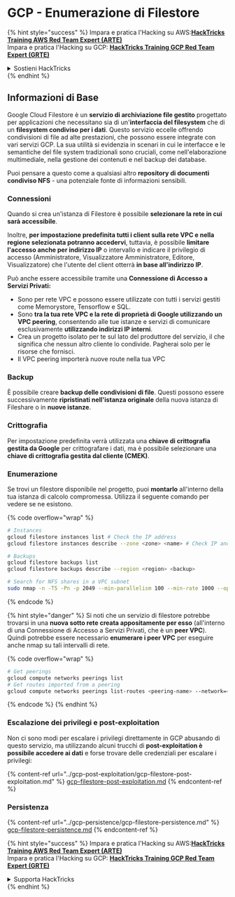 # GCP - Enumerazione di Filestore

{% hint style="success" %}
Impara e pratica l'Hacking su AWS:<img src="/.gitbook/assets/image.png" alt="" data-size="line">[**HackTricks Training AWS Red Team Expert (ARTE)**](https://training.hacktricks.xyz/courses/arte)<img src="/.gitbook/assets/image.png" alt="" data-size="line">\
Impara e pratica l'Hacking su GCP: <img src="/.gitbook/assets/image (2).png" alt="" data-size="line">[**HackTricks Training GCP Red Team Expert (GRTE)**<img src="/.gitbook/assets/image (2).png" alt="" data-size="line">](https://training.hacktricks.xyz/courses/grte)

<details>

<summary>Sostieni HackTricks</summary>

* Controlla i [**piani di abbonamento**](https://github.com/sponsors/carlospolop)!
* **Unisciti al** 💬 [**gruppo Discord**](https://discord.gg/hRep4RUj7f) o al [**gruppo telegram**](https://t.me/peass) o **seguici** su **Twitter** 🐦 [**@hacktricks\_live**](https://twitter.com/hacktricks\_live)**.**
* **Condividi trucchi di hacking inviando PR ai** [**HackTricks**](https://github.com/carlospolop/hacktricks) e [**HackTricks Cloud**](https://github.com/carlospolop/hacktricks-cloud) repos di github.

</details>
{% endhint %}

## Informazioni di Base

Google Cloud Filestore è un **servizio di archiviazione file gestito** progettato per applicazioni che necessitano sia di un'**interfaccia del filesystem** che di un **filesystem condiviso per i dati**. Questo servizio eccelle offrendo condivisioni di file ad alte prestazioni, che possono essere integrate con vari servizi GCP. La sua utilità si evidenzia in scenari in cui le interfacce e le semantiche del file system tradizionali sono cruciali, come nell'elaborazione multimediale, nella gestione dei contenuti e nel backup dei database.

Puoi pensare a questo come a qualsiasi altro **repository di documenti condiviso NFS** - una potenziale fonte di informazioni sensibili.

### Connessioni

Quando si crea un'istanza di Filestore è possibile **selezionare la rete in cui sarà accessibile**.

Inoltre, **per impostazione predefinita tutti i client sulla rete VPC e nella regione selezionata potranno accedervi**, tuttavia, è possibile **limitare l'accesso anche per indirizzo IP** o intervallo e indicare il privilegio di accesso (Amministratore, Visualizzatore Amministratore, Editore, Visualizzatore) che l'utente del client otterrà **in base all'indirizzo IP**.

Può anche essere accessibile tramite una **Connessione di Accesso a Servizi Privati:**

* Sono per rete VPC e possono essere utilizzate con tutti i servizi gestiti come Memorystore, Tensorflow e SQL.
* Sono **tra la tua rete VPC e la rete di proprietà di Google utilizzando un VPC peering**, consentendo alle tue istanze e servizi di comunicare esclusivamente **utilizzando indirizzi IP interni**.
* Crea un progetto isolato per te sul lato del produttore del servizio, il che significa che nessun altro cliente lo condivide. Pagherai solo per le risorse che fornisci.
* Il VPC peering importerà nuove route nella tua VPC

### Backup

È possibile creare **backup delle condivisioni di file**. Questi possono essere successivamente **ripristinati nell'istanza originale** della nuova istanza di Fileshare o in **nuove istanze**.

### Crittografia

Per impostazione predefinita verrà utilizzata una **chiave di crittografia gestita da Google** per crittografare i dati, ma è possibile selezionare una **chiave di crittografia gestita dal cliente (CMEK)**.

### Enumerazione

Se trovi un filestore disponibile nel progetto, puoi **montarlo** all'interno della tua istanza di calcolo compromessa. Utilizza il seguente comando per vedere se ne esistono.

{% code overflow="wrap" %}
```bash
# Instances
gcloud filestore instances list # Check the IP address
gcloud filestore instances describe --zone <zone> <name> # Check IP and access restrictions

# Backups
gcloud filestore backups list
gcloud filestore backups describe --region <region> <backup>

# Search for NFS shares in a VPC subnet
sudo nmap -n -T5 -Pn -p 2049 --min-parallelism 100 --min-rate 1000 --open 10.99.160.2/20
```
{% endcode %}

{% hint style="danger" %}
Si noti che un servizio di filestore potrebbe trovarsi in una **nuova sotto rete creata appositamente per esso** (all'interno di una Connessione di Accesso a Servizi Privati, che è un **peer VPC**).\
Quindi potrebbe essere necessario **enumerare i peer VPC** per eseguire anche nmap su tali intervalli di rete.

{% code overflow="wrap" %}
```bash
# Get peerings
gcloud compute networks peerings list
# Get routes imported from a peering
gcloud compute networks peerings list-routes <peering-name> --network=<network-name> --region=<region> --direction=INCOMING
```
{% endcode %}
{% endhint %}

### Escalazione dei privilegi e post-exploitation

Non ci sono modi per escalare i privilegi direttamente in GCP abusando di questo servizio, ma utilizzando alcuni trucchi di **post-exploitation è possibile accedere ai dati** e forse trovare delle credenziali per escalare i privilegi:

{% content-ref url="../gcp-post-exploitation/gcp-filestore-post-exploitation.md" %}
[gcp-filestore-post-exploitation.md](../gcp-post-exploitation/gcp-filestore-post-exploitation.md)
{% endcontent-ref %}

### Persistenza

{% content-ref url="../gcp-persistence/gcp-filestore-persistence.md" %}
[gcp-filestore-persistence.md](../gcp-persistence/gcp-filestore-persistence.md)
{% endcontent-ref %}

{% hint style="success" %}
Impara e pratica l'Hacking su AWS:<img src="/.gitbook/assets/image.png" alt="" data-size="line">[**HackTricks Training AWS Red Team Expert (ARTE)**](https://training.hacktricks.xyz/courses/arte)<img src="/.gitbook/assets/image.png" alt="" data-size="line">\
Impara e pratica l'Hacking su GCP: <img src="/.gitbook/assets/image (2).png" alt="" data-size="line">[**HackTricks Training GCP Red Team Expert (GRTE)**<img src="/.gitbook/assets/image (2).png" alt="" data-size="line">](https://training.hacktricks.xyz/courses/grte)

<details>

<summary>Supporta HackTricks</summary>

* Controlla i [**piani di abbonamento**](https://github.com/sponsors/carlospolop)!
* **Unisciti al** 💬 [**gruppo Discord**](https://discord.gg/hRep4RUj7f) o al [**gruppo telegram**](https://t.me/peass) o **seguici** su **Twitter** 🐦 [**@hacktricks\_live**](https://twitter.com/hacktricks\_live)**.**
* **Condividi trucchi di hacking inviando PR ai** [**HackTricks**](https://github.com/carlospolop/hacktricks) e [**HackTricks Cloud**](https://github.com/carlospolop/hacktricks-cloud) repository di Github.

</details>
{% endhint %}
